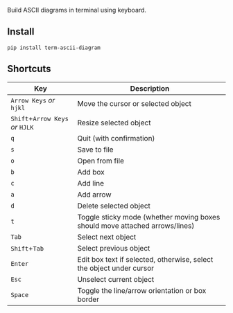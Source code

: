Build ASCII diagrams in terminal using keyboard.

## Install

```
pip install term-ascii-diagram
```

## Shortcuts

| Key    | Description |
| ------ | ----------- |
| `Arrow Keys` *or* `hjkl` | Move the cursor or selected object |
| `Shift`+`Arrow Keys` *or* `HJLK` | Resize selected object |
| `q` | Quit (with confirmation) |
| `s` | Save to file |
| `o` | Open from file |
| `b` | Add box |
| `c` | Add line |
| `a` | Add arrow |
| `d` | Delete selected object |
| `t` | Toggle sticky mode (whether moving boxes should move attached arrows/lines) |
| `Tab` | Select next object |
| `Shift`+`Tab` | Select previous object |
| `Enter` | Edit box text if selected, otherwise, select the object under cursor |
| `Esc` | Unselect current object |
| `Space` | Toggle the line/arrow orientation or box border |
